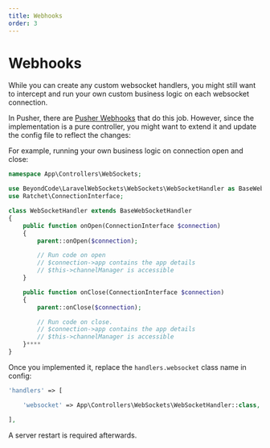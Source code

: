 ```yaml
---
title: Webhooks
order: 3
---
```


# Webhooks

While you can create any custom websocket handlers, you might still want to intercept and run your own custom business logic on each websocket connection.

In Pusher, there are [Pusher Webhooks](https://pusher.com/docs/channels/server_api/webhooks) that do this job. However, since the implementation is a pure controller,
you might want to extend it and update the config file to reflect the changes:

For example, running your own business logic on connection open and close:

```php
namespace App\Controllers\WebSockets;

use BeyondCode\LaravelWebSockets\WebSockets\WebSocketHandler as BaseWebSocketHandler;
use Ratchet\ConnectionInterface;

class WebSocketHandler extends BaseWebSocketHandler
{
    public function onOpen(ConnectionInterface $connection)
    {
        parent::onOpen($connection);

        // Run code on open
        // $connection->app contains the app details
        // $this->channelManager is accessible
    }

    public function onClose(ConnectionInterface $connection)
    {
        parent::onClose($connection);

        // Run code on close.
        // $connection->app contains the app details
        // $this->channelManager is accessible
    }****
}
```

Once you implemented it, replace the `handlers.websocket` class name in config:

```php
'handlers' => [

    'websocket' => App\Controllers\WebSockets\WebSocketHandler::class,

],
```

A server restart is required afterwards.
